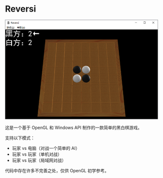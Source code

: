 ﻿# Reversi

![](Preview.png)

这是一个基于 OpenGL 和 Windows API 制作的一款简单的黑白棋游戏。

支持以下模式：
- 玩家 vs 电脑（对战一个简单的 AI）
- 玩家 vs 玩家（单机对战）
- 玩家 vs 玩家（局域网对战）

代码中存在许多不完善之处，仅供 OpenGL 初学参考。
